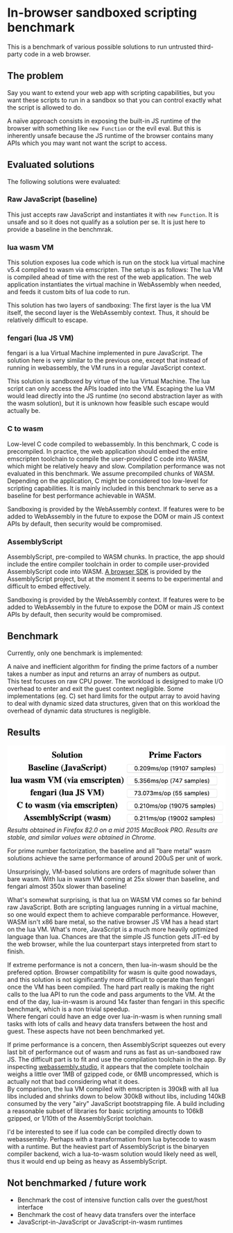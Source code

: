 # In-browser sandboxed scripting benchmark

This is a benchmark of various possible solutions to run untrusted third-party code in a web browser.

## The problem

Say you want to extend your web app with scripting capabilities, but you want these scripts to run in a sandbox so that you can control exactly what the script is allowed to do.

A naïve approach consists in exposing the built-in JS runtime of the browser with something like `new Function` or the evil eval. But this is inherently unsafe because the JS runtime of the browser contains many APIs which you may want not want the script to access.

## Evaluated solutions

The following solutions were evaluated:

### Raw JavaScript (baseline)

This just accepts raw JavaScript and instantiates it with `new Function`. It is unsafe and so it does not qualify as a solution per se. It is just here to provide a baseline in the benchmrak.

### lua wasm VM

This solution exposes lua code which is run on the stock lua virtual machine v5.4 compiled to wasm via emscripten. The setup is as follows: The lua VM is compiled ahead of time with the rest of the web application. The web application instantiates the virtual machine in WebAssembly when needed, and feeds it custom bits of lua code to run.

This solution has two layers of sandboxing: The first layer is the lua VM itself, the second layer is the WebAssembly context. Thus, it should be relatively difficult to escape.

### fengari (lua JS VM)

fengari is a lua Virtual Machine implemented in pure JavaScript. The solution here is very similar to the previous one, except that instead of running in webassembly, the VM runs in a regular JavaScript context.

This solution is sandboxed by virtue of the lua Virtual Machine. The lua script can only access the APIs loaded into the VM. Escaping the lua VM would lead directly into the JS runtime (no second abstraction layer as with the wasm solution), but it is unknown how feasible such escape would actually be.

### C to wasm

Low-level C code compiled to webassembly. In this benchmark, C code is precompiled. In practice, the web application should embed the entire emscripten toolchain to compile the user-provided C code into WASM, which might be relatively heavy and slow. Compilation performance was not evaluated in this benchmark. We assume precompiled chunks of WASM.  
Depending on the application, C might be considered too low-level for scripting capabilities. It is mainly included in this benchmark to serve as a baseline for best performance achievable in WASM.

Sandboxing is provided by the WebAssembly context. If features were to be added to WebAssembly in the future to expose the DOM or main JS context APIs by default, then security would be compromised.

### AssemblyScript

AssemblyScript, pre-compiled to WASM chunks. In practice, the app should include the entire compiler toolchain in order to compile user-provided AssemblyScript code into WASM. [A browser SDK](https://github.com/AssemblyScript/assemblyscript/tree/master/lib/sdk) is provided by the AssemblyScript project, but at the moment it seems to be experimental and difficult to embed effectively.

Sandboxing is provided by the WebAssembly context. If features were to be added to WebAssembly in the future to expose the DOM or main JS context APIs by default, then security would be compromised.

## Benchmark

Currently, only one benchmark is implemented:

A naive and inefficient algorithm for finding the prime factors of a number takes a number as input and returns an array of numbers as output.  
This test focuses on raw CPU power. The workload is designed to make I/O overhead to enter and exit the guest context negligible.
Some implementations (eg. C) set hard limits for the output array to avoid having to deal with dynamic sized data structures, given that on this workload the overhead of dynamic data structures is negligible.

## Results

![Benchmark results](./result-ff-82.0.png)  
_Results obtained in Firefox 82.0 on a mid 2015 MacBook PRO. Results are stable, and similar values were obtained in Chrome._

For prime number factorization, the baseline and all "bare metal" wasm solutions achieve the same performance of around 200uS per unit of work.

Unsurprisingly, VM-based solutions are orders of magnitude solwer than bare wasm. With lua in wasm VM coming at 25x slower than baseline, and fengari almost 350x slower than baseline!

What's somewhat surprising, is that lua on WASM VM comes so far behind raw JavaScript. Both are scripting languages running in a virtual machine, so one would expect them to achieve comparable performance.
However, WASM isn't x86 bare metal, so the native browser JS VM has a head start on the lua VM. What's more, JavaScript is a much more heavily optimized language than lua. Chances are that the simple JS function gets JIT-ed by the web browser, while the lua counterpart stays interpreted from start to finish.


If extreme performance is not a concern, then lua-in-wasm should be the prefered option. Browser compatibility for wasm is quite good nowadays, and this solution is not significantly more difficult to operate than fengari once the VM has been compiled. The hard part really is making the right calls to the lua API to run the code and pass arguments to the VM. At the end of the day, lua-in-wasm is around 14x faster than fengari in this specific benchmark, which is a non trivial speedup.  
Where fengari could have an edge over lua-in-wasm is when running small tasks with lots of calls and heavy data transfers between the host and guest. These aspects have not been benchmarked yet.

If prime performance is a concern, then AssemblyScript squeezes out every last bit of performance out of wasm and runs as fast as un-sandboxed raw JS. The difficult part is to fit and use the compilation toolchain in the app. By inspecting [webassembly.studio](https://webassembly.studio/), it appears that the complete toolchain weighs a little over 1MB of gzipped code, or 6MB uncompressed, which is actually not that bad considering what it does.  
By comparison, the lua VM compiled with emscripten is 390kB with all lua libs included and shrinks down to below 300kB without libs, including 140kB consumed by the very "airy" JavaScript bootstrapping file. A build including a reasonable subset of libraries for basic scripting amounts to 106kB gzipped, or 1/10th of the AssemblyScript toolchain.

I'd be interested to see if lua code can be compiled directly down to webassembly. Perhaps with a transformation from lua bytecode to wasm with a runtime. But the heaviest part of AssemblyScript is the binaryen compiler backend, wich a lua-to-wasm solution would likely need as well, thus it would end up being as heavy as AssemblyScript.

## Not benchmarked / future work

- Benchmark the cost of intensive function calls over the guest/host interface
- Benchmark the cost of heavy data transfers over the interface
- JavaScript-in-JavaScript or JavaScript-in-wasm runtimes
